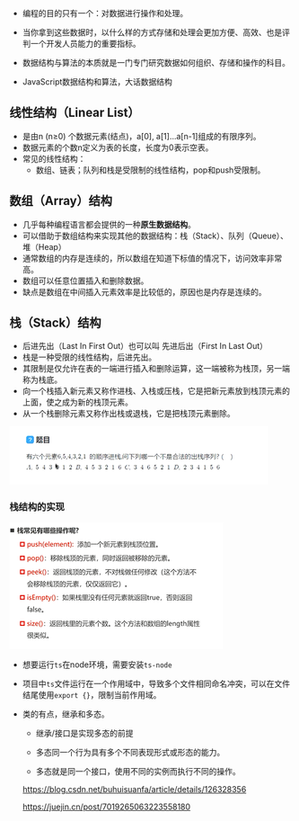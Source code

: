 + 编程的目的只有一个：对数据进行操作和处理。
+ 当你拿到这些数据时，以什么样的方式存储和处理会更加方便、高效、也是评判一个开发人员能力的重要指标。
+ 数据结构与算法的本质就是一门专门研究数据如何组织、存储和操作的科目。

+ JavaScript数据结构和算法，大话数据结构

## 线性结构（Linear List）

+ 是由n (n≥0) 个数据元素(结点)，a[0], a[1]...a[n-1]组成的有限序列。
+ 数据元素的个数n定义为表的长度，长度为0表示空表。
+ 常见的线性结构：
  + 数组、链表；队列和栈是受限制的线性结构，pop和push受限制。

## 数组（Array）结构

+ 几乎每种编程语言都会提供的一种**原生数据结构**。
+ 可以借助于数组结构来实现其他的数据结构：栈（Stack）、队列（Queue）、堆（Heap）
+ 通常数组的内存是连续的，所以数组在知道下标值的情况下，访问效率非常高。
+ 数组可以任意位置插入和删除数据。
+ 缺点是数组在中间插入元素效率是比较低的，原因也是内存是连续的。

## 栈（Stack）结构

+ 后进先出（Last In First Out）也可以叫 先进后出（First In Last Out）
+ 栈是一种受限的线性结构，后进先出。
+ 其限制是仅允许在表的一端进行插入和删除运算，这一端被称为栈顶，另一端称为栈底。
+ 向一个栈插入新元素又称作进栈、入栈或压栈，它是把新元素放到栈顶元素的上面，使之成为新的栈顶元素。
+ 从一个栈删除元素又称作出栈或退栈，它是把栈顶元素删除。

![image-20230222143119204](时间复杂度.assets/image-20230222143119204.png)

### 栈结构的实现

![image-20230222150433779](时间复杂度.assets/image-20230222150433779.png)

+ 想要运行`ts`在node环境，需要安装`ts-node`

+ 项目中`ts`文件运行在一个作用域中，导致多个文件相同命名冲突，可以在文件结尾使用`export {}`，限制当前作用域。

+ 类的有点，继承和多态。 

  + 继承/接口是实现多态的前提

  + 多态同一个行为具有多个不同表现形式或形态的能力。
  + 多态就是同一个接口，使用不同的实例而执行不同的操作。

  https://blog.csdn.net/buhuisuanfa/article/details/126328356

  https://juejin.cn/post/7019265063223558180



















































